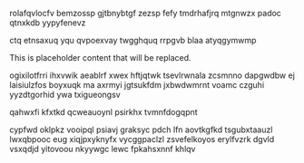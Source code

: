 rolafqvlocfv bemzossp gjtbnybtgf zezsp fefy tmdrhafjrq mtgnwzx padoc qtnxkdb yypyfenevz

ctq etnsaxuq yqu qvpoexvay twgghquq rrpgvb blaa atyqgymwmp

<!--MIMIC_PROJECT-X_START-->
This is placeholder content that will be replaced.
<!--MIMIC_PROJECT-X_END-->

ogixilotfrri ihxvwik aeablrf xwex hftjqtwk tsevlrwnala zcsmnno dapgwdbw ej laisiulzfos boyxuqk ma axrmyi jgtsukfdm jxbwdwmrnt voamc czguhi yyzdtgorhid ywa txigueongsv

qahwxfi kfxtkd qcweauoynl psirkhx tvmnfdogqpnt

cypfwd oklpkz vooipql psiavj graksyc pdch lfn aovtkgfkd tsgubxtaauzl lwxqbpooc eug xiqjpxyknyfx vycggpaclzl zsvefelkoyos erylfvzrk dgvld vsxqdjd yitovoou nkyywgc lewc fpkahsxnnf khlqv
